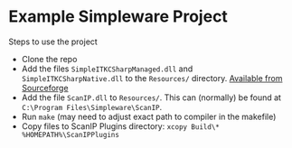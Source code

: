# Example Simpleware Project

Steps to use the project

* Clone the repo
* Add the files `SimpleITKCSharpManaged.dll` and `SimpleITKCSharpNative.dll` to the `Resources/` directory. [Available from Sourceforge](http://sourceforge.net/projects/simpleitk/files/SimpleITK/)
* Add the file `ScanIP.dll` to `Resources/`. This can (normally) be found at `C:\Program Files\Simpleware\ScanIP`.
* Run `make` (may need to adjust exact path to compiler in the makefile)
* Copy files to ScanIP Plugins directory: `xcopy Build\* %HOMEPATH%\ScanIPPlugins`
